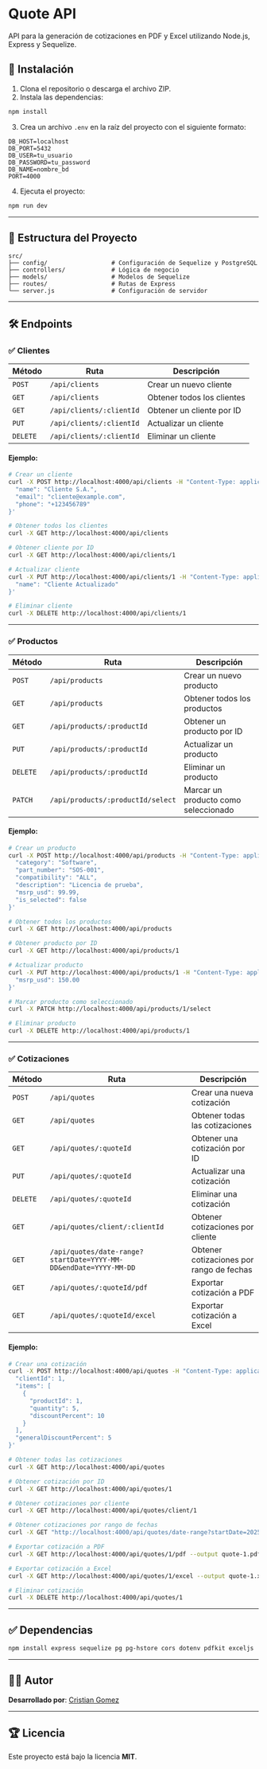 
# Quote API

API para la generación de cotizaciones en PDF y Excel utilizando Node.js, Express y Sequelize.

## 🚀 **Instalación**

1. Clona el repositorio o descarga el archivo ZIP.
2. Instala las dependencias:

```bash
npm install
```

3. Crea un archivo `.env` en la raíz del proyecto con el siguiente formato:

```
DB_HOST=localhost
DB_PORT=5432
DB_USER=tu_usuario
DB_PASSWORD=tu_password
DB_NAME=nombre_bd
PORT=4000
```

4. Ejecuta el proyecto:

```bash
npm run dev
```

---

## 📂 **Estructura del Proyecto**
```
src/
├── config/                  # Configuración de Sequelize y PostgreSQL
├── controllers/             # Lógica de negocio
├── models/                  # Modelos de Sequelize
├── routes/                  # Rutas de Express
└── server.js                # Configuración de servidor
```

---

## 🛠️ **Endpoints**

### ✅ **Clientes**
| Método | Ruta | Descripción |
|--------|------|-------------|
| `POST` | `/api/clients` | Crear un nuevo cliente |
| `GET`  | `/api/clients` | Obtener todos los clientes |
| `GET`  | `/api/clients/:clientId` | Obtener un cliente por ID |
| `PUT`  | `/api/clients/:clientId` | Actualizar un cliente |
| `DELETE` | `/api/clients/:clientId` | Eliminar un cliente |

#### Ejemplo:
```bash
# Crear un cliente
curl -X POST http://localhost:4000/api/clients -H "Content-Type: application/json" -d '{
  "name": "Cliente S.A.",
  "email": "cliente@example.com",
  "phone": "+123456789"
}'
```

```bash
# Obtener todos los clientes
curl -X GET http://localhost:4000/api/clients
```

```bash
# Obtener cliente por ID
curl -X GET http://localhost:4000/api/clients/1
```

```bash
# Actualizar cliente
curl -X PUT http://localhost:4000/api/clients/1 -H "Content-Type: application/json" -d '{
  "name": "Cliente Actualizado"
}'
```

```bash
# Eliminar cliente
curl -X DELETE http://localhost:4000/api/clients/1
```

---

### ✅ **Productos**
| Método | Ruta | Descripción |
|--------|------|-------------|
| `POST` | `/api/products` | Crear un nuevo producto |
| `GET`  | `/api/products` | Obtener todos los productos |
| `GET`  | `/api/products/:productId` | Obtener un producto por ID |
| `PUT`  | `/api/products/:productId` | Actualizar un producto |
| `DELETE` | `/api/products/:productId` | Eliminar un producto |
| `PATCH` | `/api/products/:productId/select` | Marcar un producto como seleccionado |

#### Ejemplo:
```bash
# Crear un producto
curl -X POST http://localhost:4000/api/products -H "Content-Type: application/json" -d '{
  "category": "Software",
  "part_number": "SOS-001",
  "compatibility": "ALL",
  "description": "Licencia de prueba",
  "msrp_usd": 99.99,
  "is_selected": false
}'
```

```bash
# Obtener todos los productos
curl -X GET http://localhost:4000/api/products
```

```bash
# Obtener producto por ID
curl -X GET http://localhost:4000/api/products/1
```

```bash
# Actualizar producto
curl -X PUT http://localhost:4000/api/products/1 -H "Content-Type: application/json" -d '{
  "msrp_usd": 150.00
}'
```

```bash
# Marcar producto como seleccionado
curl -X PATCH http://localhost:4000/api/products/1/select
```

```bash
# Eliminar producto
curl -X DELETE http://localhost:4000/api/products/1
```

---

### ✅ **Cotizaciones**
| Método | Ruta | Descripción |
|--------|------|-------------|
| `POST` | `/api/quotes` | Crear una nueva cotización |
| `GET`  | `/api/quotes` | Obtener todas las cotizaciones |
| `GET`  | `/api/quotes/:quoteId` | Obtener una cotización por ID |
| `PUT`  | `/api/quotes/:quoteId` | Actualizar una cotización |
| `DELETE` | `/api/quotes/:quoteId` | Eliminar una cotización |
| `GET`  | `/api/quotes/client/:clientId` | Obtener cotizaciones por cliente |
| `GET`  | `/api/quotes/date-range?startDate=YYYY-MM-DD&endDate=YYYY-MM-DD` | Obtener cotizaciones por rango de fechas |
| `GET`  | `/api/quotes/:quoteId/pdf` | Exportar cotización a PDF |
| `GET`  | `/api/quotes/:quoteId/excel` | Exportar cotización a Excel |

#### Ejemplo:
```bash
# Crear una cotización
curl -X POST http://localhost:4000/api/quotes -H "Content-Type: application/json" -d '{
  "clientId": 1,
  "items": [
    {
      "productId": 1,
      "quantity": 5,
      "discountPercent": 10
    }
  ],
  "generalDiscountPercent": 5
}'
```

```bash
# Obtener todas las cotizaciones
curl -X GET http://localhost:4000/api/quotes
```

```bash
# Obtener cotización por ID
curl -X GET http://localhost:4000/api/quotes/1
```

```bash
# Obtener cotizaciones por cliente
curl -X GET http://localhost:4000/api/quotes/client/1
```

```bash
# Obtener cotizaciones por rango de fechas
curl -X GET "http://localhost:4000/api/quotes/date-range?startDate=2025-03-01&endDate=2025-03-31"
```

```bash
# Exportar cotización a PDF
curl -X GET http://localhost:4000/api/quotes/1/pdf --output quote-1.pdf
```

```bash
# Exportar cotización a Excel
curl -X GET http://localhost:4000/api/quotes/1/excel --output quote-1.xlsx
```

```bash
# Eliminar cotización
curl -X DELETE http://localhost:4000/api/quotes/1
```

---

## ✅ **Dependencias**
```bash
npm install express sequelize pg pg-hstore cors dotenv pdfkit exceljs
```

---

## 👨‍💻 **Autor**
**Desarrollado por**: [Cristian Gomez](https://crishhio.com)  

---

## 🏆 **Licencia**
Este proyecto está bajo la licencia **MIT**.

